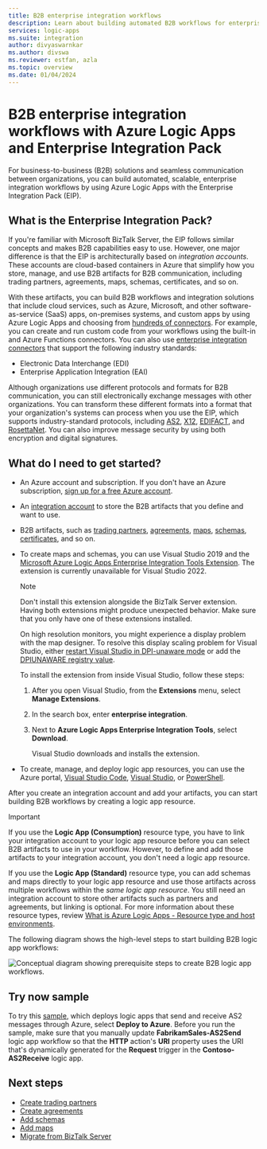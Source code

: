 ```yaml
---
title: B2B enterprise integration workflows
description: Learn about building automated B2B workflows for enterprise integration by using Azure Logic Apps and Enterprise Integration Pack.
services: logic-apps
ms.suite: integration
author: divyaswarnkar
ms.author: divswa
ms.reviewer: estfan, azla
ms.topic: overview
ms.date: 01/04/2024
---
```


# B2B enterprise integration workflows with Azure Logic Apps and Enterprise Integration Pack

For business-to-business (B2B) solutions and seamless communication between organizations, you can build automated, scalable, enterprise integration workflows by using Azure Logic Apps with the Enterprise Integration Pack (EIP).

## What is the Enterprise Integration Pack?

If you're familiar with Microsoft BizTalk Server, the EIP follows similar concepts and makes B2B capabilities easy to use. However, one major difference is that the EIP is architecturally based on *integration accounts*. These accounts are cloud-based containers in Azure that simplify how you store, manage, and use B2B artifacts for B2B communication, including trading partners, agreements, maps, schemas, certificates, and so on.

With these artifacts, you can build B2B workflows and integration solutions that include cloud services, such as Azure, Microsoft, and other software-as-service (SaaS) apps, on-premises systems, and custom apps by using Azure Logic Apps and choosing from [hundreds of connectors](/connectors/connector-reference/connector-reference-logicapps-connectors). For example, you can create and run custom code from your workflows using the built-in and Azure Functions connectors. You can also use [enterprise integration connectors](../connectors/managed.md#enterprise-connectors) that support the following industry standards:

* Electronic Data Interchange (EDI)
* Enterprise Application Integration (EAI)

Although organizations use different protocols and formats for B2B communication, you can still electronically exchange messages with other organizations. You can transform these different formats into a format that your organization's systems can process when you use the EIP, which supports industry-standard protocols, including [AS2](logic-apps-enterprise-integration-as2.md), [X12](logic-apps-enterprise-integration-x12.md), [EDIFACT](logic-apps-enterprise-integration-edifact.md), and [RosettaNet](logic-apps-enterprise-integration-rosettanet.md). You can also improve message security by using both encryption and digital signatures.

## What do I need to get started?

* An Azure account and subscription. If you don't have an Azure subscription, [sign up for a free Azure account](https://azure.microsoft.com/free/?WT.mc_id=A261C142F).

* An [integration account](logic-apps-enterprise-integration-create-integration-account.md) to store the B2B artifacts that you define and want to use.

* B2B artifacts, such as [trading partners](logic-apps-enterprise-integration-partners.md), [agreements](logic-apps-enterprise-integration-agreements.md), [maps](logic-apps-enterprise-integration-maps.md), [schemas](logic-apps-enterprise-integration-schemas.md), [certificates](logic-apps-enterprise-integration-certificates.md), and so on.

* To create maps and schemas, you can use Visual Studio 2019 and the [Microsoft Azure Logic Apps Enterprise Integration Tools Extension](https://aka.ms/vsenterpriseintegrationtools). The extension is currently unavailable for Visual Studio 2022.

   > [!NOTE]
   > Don't install this extension alongside the BizTalk Server extension. Having both extensions might 
   > produce unexpected behavior. Make sure that you only have one of these extensions installed.
   >
   > On high resolution monitors, you might experience a display problem with the map designer. To resolve this display scaling problem for Visual Studio, either [restart Visual Studio in DPI-unaware mode](/visualstudio/designers/disable-dpi-awareness#restart-visual-studio-as-a-dpi-unaware-process) or add the [DPIUNAWARE registry value](/visualstudio/designers/disable-dpi-awareness#add-a-registry-entry).

   To install the extension from inside Visual Studio, follow these steps:

   1. After you open Visual Studio, from the **Extensions** menu, select **Manage Extensions**.

   1. In the search box, enter **enterprise integration**.

   1. Next to **Azure Logic Apps Enterprise Integration Tools**, select **Download**.

      Visual Studio downloads and installs the extension.

* To create, manage, and deploy logic app resources, you can use the Azure portal, [Visual Studio Code](quickstart-create-logic-apps-visual-studio-code.md), [Visual Studio](quickstart-create-logic-apps-with-visual-studio.md), or [PowerShell](/powershell/module/az.logicapp).

After you create an integration account and add your artifacts, you can start building B2B workflows by creating a logic app resource.

> [!IMPORTANT]
> If you use the **Logic App (Consumption)** resource type, you have to link your integration account 
> to your logic app resource before you can select B2B artifacts to use in your workflow. However, 
> to define and add those artifacts to your integration account, you don't need a logic app resource.
>
> If you use the **Logic App (Standard)** resource type, you can add schemas and maps directly to your 
> logic app resource and use those artifacts across multiple workflows within the *same logic app resource*. 
> You still need an integration account to store other artifacts such as partners and agreements, but linking 
> is optional. For more information about these resource types, review 
> [What is Azure Logic Apps - Resource type and host environments](logic-apps-overview.md#resource-environment-differences).

The following diagram shows the high-level steps to start building B2B logic app workflows:

![Conceptual diagram showing prerequisite steps to create B2B logic app workflows.](media/logic-apps-enterprise-integration-overview/overview.png)

## Try now sample

To try this [sample](https://github.com/Azure/azure-quickstart-templates/tree/master/quickstarts/microsoft.logic/logic-app-as2-send-receive), which deploys logic apps that send and receive AS2 messages through Azure, select **Deploy to Azure**. Before you run the sample, make sure that you manually update **FabrikamSales-AS2Send** logic app workflow so that the **HTTP** action's **URI** property uses the URI that's dynamically generated for the **Request** trigger in the **Contoso-AS2Receive** logic app.

## Next steps

* [Create trading partners](logic-apps-enterprise-integration-partners.md)
* [Create agreements](logic-apps-enterprise-integration-agreements.md)
* [Add schemas](logic-apps-enterprise-integration-schemas.md)
* [Add maps](logic-apps-enterprise-integration-maps.md)
* [Migrate from BizTalk Server](biztalk-server-to-azure-integration-services-overview.md)
